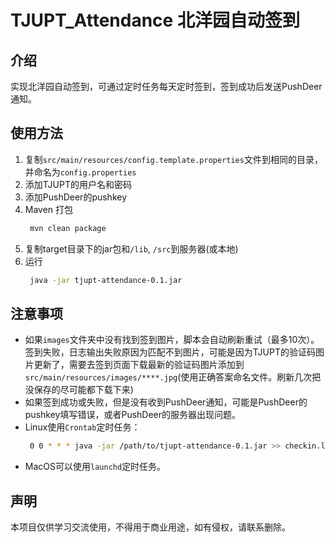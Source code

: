 # TJUPT_Attendance 北洋园自动签到

## 介绍
实现北洋园自动签到，可通过定时任务每天定时签到，签到成功后发送PushDeer通知。

## 使用方法
1. 复制`src/main/resources/config.template.properties`文件到相同的目录，并命名为`config.properties`
2. 添加TJUPT的用户名和密码
3. 添加PushDeer的pushkey
4. Maven 打包
   ```sh
    mvn clean package
    ```
5. 复制target目录下的jar包和`/lib`, `/src`到服务器(或本地)
6. 运行
   ```sh
    java -jar tjupt-attendance-0.1.jar
    ```

## 注意事项
* 如果`images`文件夹中没有找到签到图片，脚本会自动刷新重试（最多10次）。签到失败，日志输出失败原因为匹配不到图片，可能是因为TJUPT的验证码图片更新了，需要去签到页面下载最新的验证码图片添加到`src/main/resources/images/****.jpg`(使用正确答案命名文件。刷新几次把没保存的尽可能都下载下来)
* 如果签到成功或失败，但是没有收到PushDeer通知，可能是PushDeer的pushkey填写错误，或者PushDeer的服务器出现问题。
* Linux使用`Crontab`定时任务：
    ```sh
     0 0 * * * java -jar /path/to/tjupt-attendance-0.1.jar >> checkin.log 2>&1 
     ```
* MacOS可以使用`launchd`定时任务。

## 声明
本项目仅供学习交流使用，不得用于商业用途，如有侵权，请联系删除。